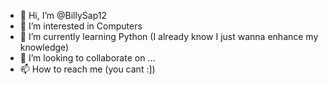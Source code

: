 - 👋 Hi, I’m @BillySap12
- 👀 I’m interested in Computers 
- 🌱 I’m currently learning Python (I already know I just wanna enhance my knowledge)
- 💞️ I’m looking to collaborate on ...
- 📫 How to reach me (you cant :])

<!---
BillySap12/BillySap12 is a ✨ special ✨ repository because its `README.md` (this file) appears on your GitHub profile.
You can click the Preview link to take a look at your changes.
--->
